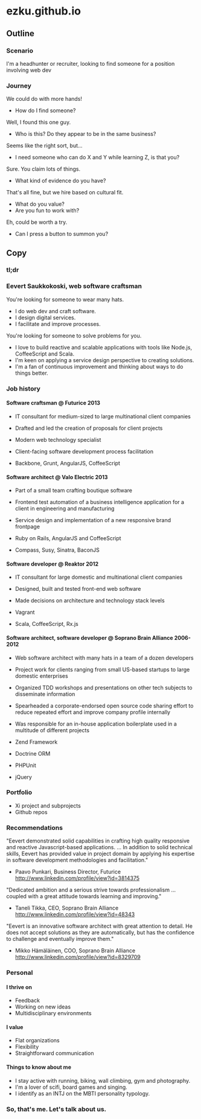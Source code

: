 # ezku.github.io

## Outline

### Scenario

I'm a headhunter or recruiter, looking to find someone for a position involving web dev

### Journey

We could do with more hands!
- How do I find someone?

Well, I found this one guy.
- Who is this? Do they appear to be in the same business?

Seems like the right sort, but...
- I need someone who can do X and Y while learning Z, is that you?

Sure. You claim lots of things.
- What kind of evidence do you have?

That's all fine, but we hire based on cultural fit.
- What do you value?
- Are you fun to work with?

Eh, could be worth a try.
- Can I press a button to summon you?

## Copy

### tl;dr

### Eevert Saukkokoski, web software craftsman

You're looking for someone to wear many hats.
- I do web dev and craft software.
- I design digital services.
- I facilitate and improve processes.

You're looking for someone to solve problems for you.
- I love to build reactive and scalable applications with tools like Node.js, CoffeeScript and Scala.
- I'm keen on applying a service design perspective to creating solutions.
- I'm a fan of continuous improvement and thinking about ways to do things better.

### Job history

#### Software craftsman @ Futurice 2013

- IT consultant for medium-sized to large multinational client companies
- Drafted and led the creation of proposals for client projects
- Modern web technology specialist
- Client-facing software development process facilitation

- Backbone, Grunt, AngularJS, CoffeeScript

#### Software architect @ Valo Electric 2013

- Part of a small team crafting boutique software
- Frontend test automation of a business intelligence application for a client in engineering and manufacturing
- Service design and implementation of a new responsive brand frontpage

- Ruby on Rails, AngularJS and CoffeeScript
- Compass, Susy, Sinatra, BaconJS

#### Software developer @ Reaktor 2012

- IT consultant for large domestic and multinational client companies
- Designed, built and tested front-end web software
- Made decisions on architecture and technology stack levels

- Vagrant
- Scala, CoffeeScript, Rx.js

#### Software architect, software developer @ Soprano Brain Alliance 2006-2012

- Web software architect with many hats in a team of a dozen developers
- Project work for clients ranging from small US-based startups to large domestic enterprises
- Organized TDD workshops and presentations on other tech subjects to disseminate information
- Spearheaded a corporate-endorsed open source code sharing effort to reduce repeated effort and improve company profile internally
- Was responsible for an in-house application boilerplate used in a multitude of different projects

- Zend Framework
- Doctrine ORM
- PHPUnit
- jQuery

### Portfolio

- Xi project and subprojects
- Github repos

### Recommendations

"Eevert demonstrated solid capabilities in crafting high quality responsive and reactive Javascript-based applications. ... In addition to solid technical skills, Eevert has provided value in project domain by applying his expertise in software development methodologies and facilitation."
- Paavo Punkari, Business Director, Futurice http://www.linkedin.com/profile/view?id=3814375

"Dedicated ambition and a serious strive towards professionalism ... coupled with a great attitude towards learning and improving."
- Taneli Tikka, CEO, Soprano Brain Alliance http://www.linkedin.com/profile/view?id=48343

"Eevert is an innovative software architect with great attention to detail. He does not accept solutions as they are automatically, but has the confidence to challenge and eventually improve them."
- Mikko Hämäläinen, COO, Soprano Brain Alliance http://www.linkedin.com/profile/view?id=8329709

### Personal

#### I thrive on

- Feedback
- Working on new ideas
- Multidisciplinary environments

#### I value

- Flat organizations
- Flexibility
- Straightforward communication

#### Things to know about me

- I stay active with running, biking, wall climbing, gym and photography.
- I'm a lover of scifi, board games and singing.
- I identify as an INTJ on the MBTI personality typology.

### So, that's me. Let's talk about us.

